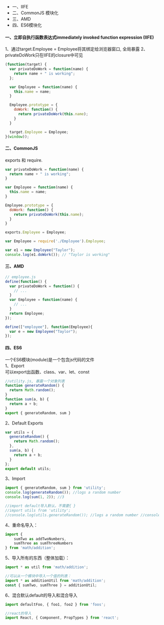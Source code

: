 * 一、IIFE
* 二、CommonJS 模块化
* 三、AMD
* 四、ES6模块化

#### 一、立即自执行函数表达式immediately invoked function expression (IIFE)
1、通过target.Employee = Employee将其绑定给浏览器窗口, 全局暴露
2、privateDoWork只在IIFE的closure中可见
```javascript
(function(target) {
  var privateDoWork = function(name) {
    return name + " is working";
  };

  var Employee = function(name) {
    this.name = name;
  }

  Employee.prototype = {
    doWork: function() {
      return privateDoWork(this.name);
    }
  }

  target.Employee = Employee;
}(window));
```
#### 二、CommonJS
exports 和 require.
```javascript
var privateDoWork = function(name) {
  return name + " is working";
}

var Employee = function(name) {
  this.name = name;
}

Employee.prototype = {
  doWork: function() {
    return privateDoWork(this.name);
  }
}

exports.Employee = Employee;
```
```javascript
var Employee = require('./Employee').Employee;

var e1 = new Employee("Taylor");
console.log(e1.doWork()); // "Taylor is working"
```
#### 三、AMD
```javascript
// employee.js
define(function() {
  var privateDoWork = function() {
    // ...
  }
  var Employee = function(name) {
    // ...
  }
  return Employee;
});
```
```javascript
define(["employee"], function(Employee){
  var e = new Employee("Taylor");
});
```
#### 四、ES6
一个ES6模块(module)是一个包含js代码的文件 <br />
1、Export <br />
可以export出函数、class、var、let、const
```javascript
//utility.js, 暴露一个对象列表
function generateRandom() {
  return Math.random();
}
function sum(a, b) {
  return a + b;
}
export { generateRandom, sum }
```
2、Default Exports
```javascript
var utils = {
  generateRandom() {
    return Math.random();
  },
  sum(a, b) {
    return a + b;
  }
};
export default utils;
```
3、Import
```javascript
import { generateRandom, sum } from 'utility';
console.log(generateRandom()); //logs a random number
console.log(sum(1, 2)); //3

//import default导入默认，不需要{ }
//import utils from 'utility';
//console.log(utils.generateRandom()); //logs a random number //console.log(utils.sum(1, 2)); //3
```
4、重命名导入：
```javascript
import {
    sumTwo as addTwoNumbers,
    sumThree as sumThreeNumbers
} from 'math/addition';
```
5、导入所有的东西（整体加载）：
```javascript
import * as util from 'math/addition';

//可以从一个模块中导入一个值的列表：
import * as additionUtil from 'math/addition';
const { sumTwo, sumThree } = additionUtil;
```
6、混合默认default的导入和混合导入
```javascript
import defaultFoo, { foo1, foo2 } from 'foos';

//react的导入
import React, { Component, PropTypes } from 'react';
```
